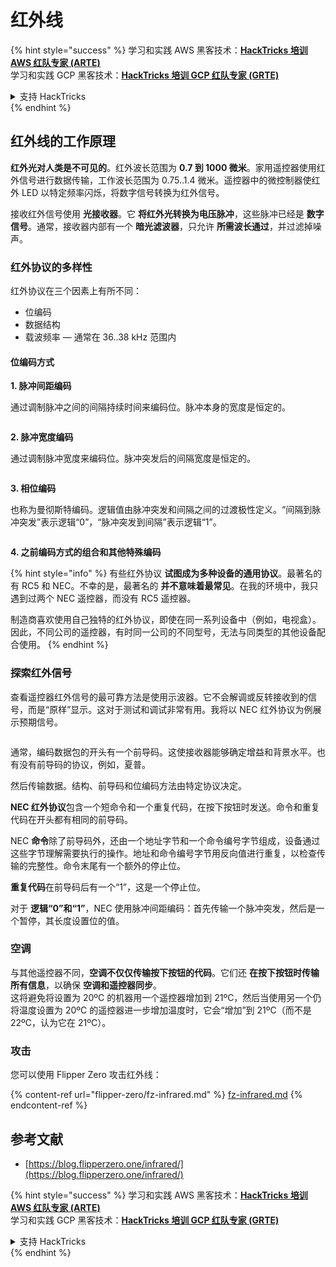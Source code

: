 # 红外线

{% hint style="success" %}
学习和实践 AWS 黑客技术：<img src="/.gitbook/assets/arte.png" alt="" data-size="line">[**HackTricks 培训 AWS 红队专家 (ARTE)**](https://training.hacktricks.xyz/courses/arte)<img src="/.gitbook/assets/arte.png" alt="" data-size="line">\
学习和实践 GCP 黑客技术：<img src="/.gitbook/assets/grte.png" alt="" data-size="line">[**HackTricks 培训 GCP 红队专家 (GRTE)**<img src="/.gitbook/assets/grte.png" alt="" data-size="line">](https://training.hacktricks.xyz/courses/grte)

<details>

<summary>支持 HackTricks</summary>

* 查看 [**订阅计划**](https://github.com/sponsors/carlospolop)!
* **加入** 💬 [**Discord 群组**](https://discord.gg/hRep4RUj7f) 或 [**电报群组**](https://t.me/peass) 或 **在** **Twitter** 🐦 [**@hacktricks\_live**](https://twitter.com/hacktricks\_live)** 上关注我们。**
* **通过向** [**HackTricks**](https://github.com/carlospolop/hacktricks) 和 [**HackTricks Cloud**](https://github.com/carlospolop/hacktricks-cloud) github 仓库提交 PR 来分享黑客技巧。

</details>
{% endhint %}

## 红外线的工作原理 <a href="#how-the-infrared-port-works" id="how-the-infrared-port-works"></a>

**红外光对人类是不可见的**。红外波长范围为 **0.7 到 1000 微米**。家用遥控器使用红外信号进行数据传输，工作波长范围为 0.75..1.4 微米。遥控器中的微控制器使红外 LED 以特定频率闪烁，将数字信号转换为红外信号。

接收红外信号使用 **光接收器**。它 **将红外光转换为电压脉冲**，这些脉冲已经是 **数字信号**。通常，接收器内部有一个 **暗光滤波器**，只允许 **所需波长通过**，并过滤掉噪声。

### 红外协议的多样性 <a href="#variety-of-ir-protocols" id="variety-of-ir-protocols"></a>

红外协议在三个因素上有所不同：

* 位编码
* 数据结构
* 载波频率 — 通常在 36..38 kHz 范围内

#### 位编码方式 <a href="#bit-encoding-ways" id="bit-encoding-ways"></a>

**1. 脉冲间距编码**

通过调制脉冲之间的间隔持续时间来编码位。脉冲本身的宽度是恒定的。

<figure><img src="../../.gitbook/assets/image (295).png" alt=""><figcaption></figcaption></figure>

**2. 脉冲宽度编码**

通过调制脉冲宽度来编码位。脉冲突发后的间隔宽度是恒定的。

<figure><img src="../../.gitbook/assets/image (282).png" alt=""><figcaption></figcaption></figure>

**3. 相位编码**

也称为曼彻斯特编码。逻辑值由脉冲突发和间隔之间的过渡极性定义。“间隔到脉冲突发”表示逻辑“0”，“脉冲突发到间隔”表示逻辑“1”。

<figure><img src="../../.gitbook/assets/image (634).png" alt=""><figcaption></figcaption></figure>

**4. 之前编码方式的组合和其他特殊编码**

{% hint style="info" %}
有些红外协议 **试图成为多种设备的通用协议**。最著名的有 RC5 和 NEC。不幸的是，最著名的 **并不意味着最常见**。在我的环境中，我只遇到过两个 NEC 遥控器，而没有 RC5 遥控器。

制造商喜欢使用自己独特的红外协议，即使在同一系列设备中（例如，电视盒）。因此，不同公司的遥控器，有时同一公司的不同型号，无法与同类型的其他设备配合使用。
{% endhint %}

### 探索红外信号

查看遥控器红外信号的最可靠方法是使用示波器。它不会解调或反转接收到的信号，而是“原样”显示。这对于测试和调试非常有用。我将以 NEC 红外协议为例展示预期信号。

<figure><img src="../../.gitbook/assets/image (235).png" alt=""><figcaption></figcaption></figure>

通常，编码数据包的开头有一个前导码。这使接收器能够确定增益和背景水平。也有没有前导码的协议，例如，夏普。

然后传输数据。结构、前导码和位编码方法由特定协议决定。

**NEC 红外协议**包含一个短命令和一个重复代码，在按下按钮时发送。命令和重复代码在开头都有相同的前导码。

NEC **命令**除了前导码外，还由一个地址字节和一个命令编号字节组成，设备通过这些字节理解需要执行的操作。地址和命令编号字节用反向值进行重复，以检查传输的完整性。命令末尾有一个额外的停止位。

**重复代码**在前导码后有一个“1”，这是一个停止位。

对于 **逻辑“0”和“1”**，NEC 使用脉冲间距编码：首先传输一个脉冲突发，然后是一个暂停，其长度设置位的值。

### 空调

与其他遥控器不同，**空调不仅仅传输按下按钮的代码**。它们还 **在按下按钮时传输所有信息**，以确保 **空调和遥控器同步**。\
这将避免将设置为 20ºC 的机器用一个遥控器增加到 21ºC，然后当使用另一个仍将温度设置为 20ºC 的遥控器进一步增加温度时，它会“增加”到 21ºC（而不是 22ºC，认为它在 21ºC）。

### 攻击

您可以使用 Flipper Zero 攻击红外线：

{% content-ref url="flipper-zero/fz-infrared.md" %}
[fz-infrared.md](flipper-zero/fz-infrared.md)
{% endcontent-ref %}

## 参考文献

* [https://blog.flipperzero.one/infrared/](https://blog.flipperzero.one/infrared/)

{% hint style="success" %}
学习和实践 AWS 黑客技术：<img src="/.gitbook/assets/arte.png" alt="" data-size="line">[**HackTricks 培训 AWS 红队专家 (ARTE)**](https://training.hacktricks.xyz/courses/arte)<img src="/.gitbook/assets/arte.png" alt="" data-size="line">\
学习和实践 GCP 黑客技术：<img src="/.gitbook/assets/grte.png" alt="" data-size="line">[**HackTricks 培训 GCP 红队专家 (GRTE)**<img src="/.gitbook/assets/grte.png" alt="" data-size="line">](https://training.hacktricks.xyz/courses/grte)

<details>

<summary>支持 HackTricks</summary>

* 查看 [**订阅计划**](https://github.com/sponsors/carlospolop)!
* **加入** 💬 [**Discord 群组**](https://discord.gg/hRep4RUj7f) 或 [**电报群组**](https://t.me/peass) 或 **在** **Twitter** 🐦 [**@hacktricks\_live**](https://twitter.com/hacktricks\_live)** 上关注我们。**
* **通过向** [**HackTricks**](https://github.com/carlospolop/hacktricks) 和 [**HackTricks Cloud**](https://github.com/carlospolop/hacktricks-cloud) github 仓库提交 PR 来分享黑客技巧。

</details>
{% endhint %}
